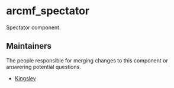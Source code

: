 arcmf_spectator
===========
Spectator component.

## Maintainers
The people responsible for merging changes to this component or answering potential questions.
- [Kingsley](https://github.com/jameslkingsley)